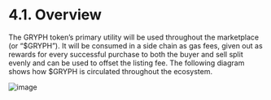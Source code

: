 # 4.1. Overview

The GRYPH token’s primary utility will be used throughout the marketplace (or “$GRYPH”). It will be consumed in a side chain as gas fees, given out as rewards for every successful purchase to both the buyer and sell split evenly and can be used to offset the listing fee. The following diagram shows how $GRYPH is circulated throughout the ecosystem.

![image](https://user-images.githubusercontent.com/120378/154844271-ebcc266b-9cca-48c1-803c-3dbec2ac27a7.png)

